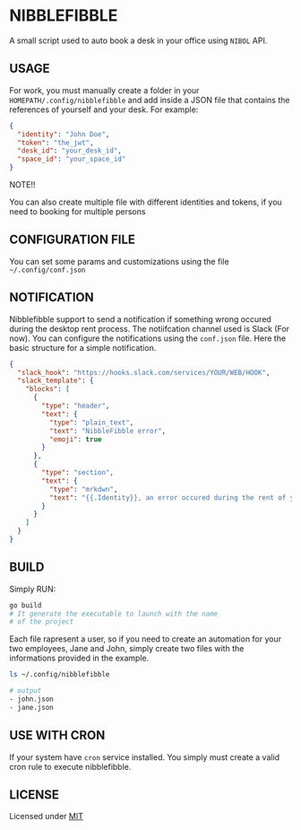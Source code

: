 # NIBBLEFIBBLE

A small script used to auto book a desk in your office using `NIBOL` API.

## USAGE

For work, you must manually create a folder in your `HOMEPATH/.config/nibblefibble`
and add inside a JSON file that contains the references of yourself and your desk. For example:
```json
{
  "identity": "John Doe",
  "token": "the_jwt",
  "desk_id": "your_desk_id",
  "space_id": "your_space_id"
}
```

NOTE!!

You can also create multiple file with different identities and tokens, if you need to booking for multiple persons

## CONFIGURATION FILE

You can set some params and customizations using the file `~/.config/conf.json`

## NOTIFICATION

Nibblefibble support to send a notification if something wrong occured during the desktop rent process.
The notiifcation channel used is Slack (For now). You can configure the notifications using the `conf.json` file.
Here the basic structure for a simple notification.
```json
{
  "slack_hook": "https://hooks.slack.com/services/YOUR/WEB/HOOK",
  "slack_template": {
    "blocks": [
      {
        "type": "header",
        "text": {
          "type": "plain_text",
          "text": "NibbleFibble error",
          "emoji": true
        }
      },
      {
        "type": "section",
        "text": {
          "type": "mrkdwn",
          "text": "{{.Identity}}, an error occured during the rent of your desk"
        }
      }
    ]
  }
}
```

## BUILD
Simply RUN:
```bash
go build
# It generate the executable to launch with the name
# of the project
```

Each file rapresent a user, so if you need to create an automation for your two employees, Jane and John, simply
create two files with the informations provided in the example.
```bash
ls ~/.config/nibblefibble

# output
- john.json
- jane.json
```

## USE WITH CRON
If your system have `cron` service installed. You simply must create a valid cron rule to execute nibblefibble.

## LICENSE
Licensed under [MIT](./LICENSE)
